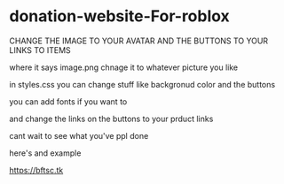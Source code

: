 # donation-website-For-roblox
CHANGE THE IMAGE TO YOUR AVATAR AND THE BUTTONS TO YOUR LINKS TO ITEMS


where it says image.png chnage it to whatever picture you like


in styles.css you can change stuff like backgronud color and the buttons

you can add fonts if you want to


and change the links on the buttons to your prduct links


cant wait to see what you've ppl done


here's and example

https://bftsc.tk
